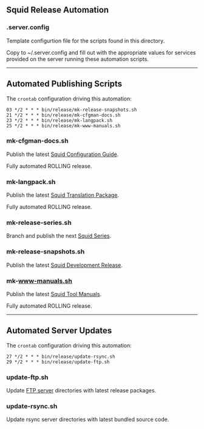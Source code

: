 
## Squid Release Automation

### .server.config

Template configurtion file for the scripts found in this directory.

Copy to ~/.server.config and fill out with the appropriate values for
services provided on the server running these automation scripts.

---

## Automated Publishing Scripts

The `crontab` configuration driving this automation:
```
03 */2 * * * bin/release/mk-release-snapshots.sh
21 */2 * * * bin/release/mk-cfgman-docs.sh
23 */2 * * * bin/release/mk-langpack.sh
25 */2 * * * bin/release/mk-www-manuals.sh
```

### mk-cfgman-docs.sh

Publish the latest [Squid Configuration Guide](http://www.squid-cache.org/Doc/config/).

Fully automated ROLLING release.

### mk-langpack.sh

Publish the latest [Squid Translation Package](http://www.squid-cache.org/Versions/langpack/).

Fully automated ROLLING release.

### mk-release-series.sh

Branch and publish the next [Squid Series](https://wiki.squid-cache.org/ReleaseSchedule).

### mk-release-snapshots.sh

Publish the latest [Squid Development Release](https://wiki.squid-cache.org/DeveloperResources/ReleaseProcess#development-release).

### mk-www-manuals.sh

Publish the latest [Squid Tool Manuals](http://www.squid-cache.org/Doc/man/).

Fully automated ROLLING release.

---

## Automated Server Updates

The `crontab` configuration driving this automation:
```
27 */2 * * * bin/release/update-rsync.sh
29 */2 * * * bin/release/update-ftp.sh
```

### update-ftp.sh

Update [FTP server](ftp://ftp.squid-cache.org/pub/archive/) directories with latest release packages.

### update-rsync.sh

Update rsync server directories with latest bundled source code.
